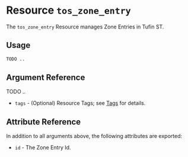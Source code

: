 # Resource `tos_zone_entry`

The `tos_zone_entry` Resource manages Zone Entries in Tufin ST.

## Usage

```terraform
TODO ..
```

## Argument Reference

TODO ..

* `tags` - (Optional) Resource Tags; see [Tags](tag.md) for details.

## Attribute Reference

In addition to all arguments above, the following attributes are exported:

* `id` - The Zone Entry Id.

